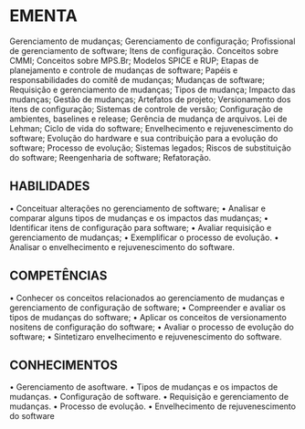 # EMENTA
Gerenciamento de mudanças; Gerenciamento de configuração; Profissional de gerenciamento de 
software; Itens de configuração. Conceitos sobre CMMI; Conceitos sobre MPS.Br; Modelos SPICE 
e RUP; Etapas de planejamento e controle de mudanças de software; Papéis e responsabilidades 
do comitê de mudanças; Mudanças de software; Requisição e gerenciamento de mudanças; Tipos 
de mudança; Impacto das mudanças; Gestão de mudanças; Artefatos de projeto; Versionamento 
dos itens de configuração; Sistemas de controle de versão; Configuração de ambientes, baselines 
e release; Gerência de mudança de arquivos. Lei de Lehman; Ciclo de vida do software; 
Envelhecimento e rejuvenescimento do software; Evolução do hardware e sua contribuição para a 
evolução do software; Processo de evolução; Sistemas legados; Riscos de substituição do 
software; Reengenharia de software; Refatoração.
## HABILIDADES
• Conceituar alterações no gerenciamento de software;
• Analisar e comparar alguns tipos de mudanças e os impactos das mudanças;
• Identificar itens de configuração para software;
• Avaliar requisição e gerenciamento de mudanças;
• Exemplificar o processo de evolução.
• Analisar o envelhecimento e rejuvenescimento do software.
## COMPETÊNCIAS
• Conhecer os conceitos relacionados ao gerenciamento de mudanças e gerenciamento de 
configuração de software;
• Compreender e avaliar os tipos de mudanças do software;
• Aplicar os conceitos de versionamento nositens de configuração do software;
• Avaliar o processo de evolução do software;
• Sintetizaro envelhecimento e rejuvenescimento do software.
## CONHECIMENTOS
• Gerenciamento de asoftware. 
• Tipos de mudanças e os impactos de mudanças.
• Configuração de software. 
• Requisição e gerenciamento de mudanças.
• Processo de evolução. 
• Envelhecimento de rejuvenescimento do software
